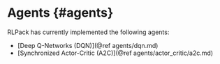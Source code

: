# Agents {#agents}

RLPack has currently implemented the following agents: 
- [Deep Q-Networks (DQN)](@ref agents/dqn.md)
- [Synchronized Actor-Critic (A2C)](@ref agents/actor_critic/a2c.md)